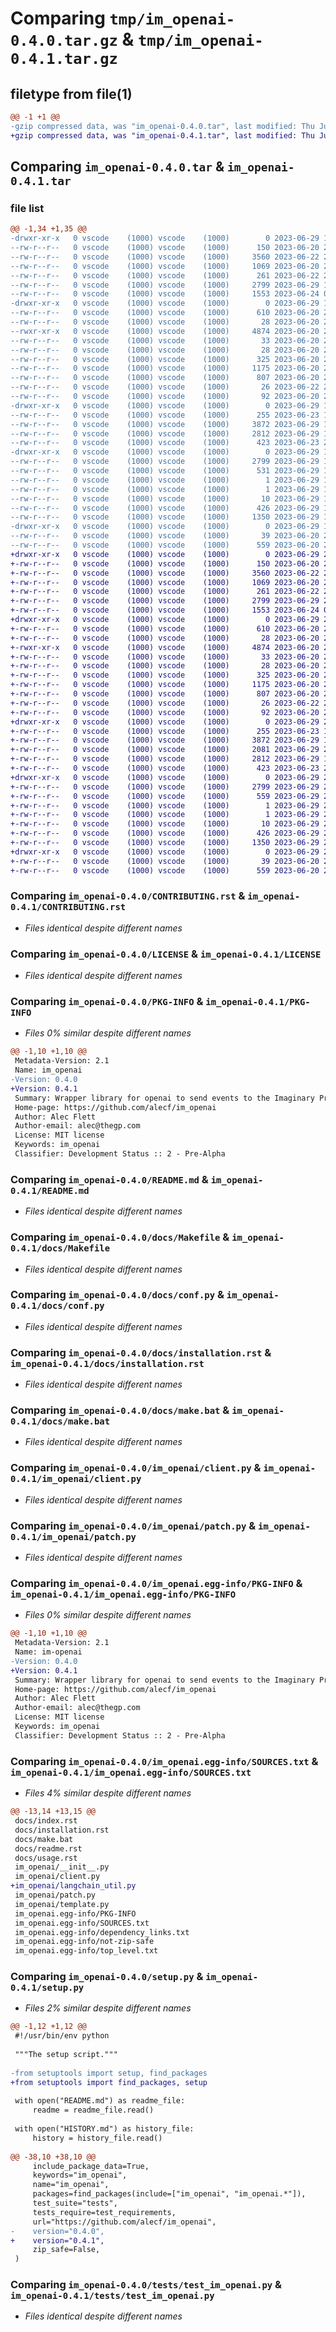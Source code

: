 # Comparing `tmp/im_openai-0.4.0.tar.gz` & `tmp/im_openai-0.4.1.tar.gz`

## filetype from file(1)

```diff
@@ -1 +1 @@
-gzip compressed data, was "im_openai-0.4.0.tar", last modified: Thu Jun 29 18:23:45 2023, max compression
+gzip compressed data, was "im_openai-0.4.1.tar", last modified: Thu Jun 29 22:55:09 2023, max compression
```

## Comparing `im_openai-0.4.0.tar` & `im_openai-0.4.1.tar`

### file list

```diff
@@ -1,34 +1,35 @@
-drwxr-xr-x   0 vscode    (1000) vscode    (1000)        0 2023-06-29 18:23:45.442528 im_openai-0.4.0/
--rw-r--r--   0 vscode    (1000) vscode    (1000)      150 2023-06-20 23:30:14.000000 im_openai-0.4.0/AUTHORS.rst
--rw-r--r--   0 vscode    (1000) vscode    (1000)     3560 2023-06-22 20:28:17.000000 im_openai-0.4.0/CONTRIBUTING.rst
--rw-r--r--   0 vscode    (1000) vscode    (1000)     1069 2023-06-20 23:30:14.000000 im_openai-0.4.0/LICENSE
--rw-r--r--   0 vscode    (1000) vscode    (1000)      261 2023-06-22 20:24:41.000000 im_openai-0.4.0/MANIFEST.in
--rw-r--r--   0 vscode    (1000) vscode    (1000)     2799 2023-06-29 18:23:45.443127 im_openai-0.4.0/PKG-INFO
--rw-r--r--   0 vscode    (1000) vscode    (1000)     1553 2023-06-24 00:40:31.000000 im_openai-0.4.0/README.md
-drwxr-xr-x   0 vscode    (1000) vscode    (1000)        0 2023-06-29 18:23:45.400786 im_openai-0.4.0/docs/
--rw-r--r--   0 vscode    (1000) vscode    (1000)      610 2023-06-20 23:30:14.000000 im_openai-0.4.0/docs/Makefile
--rw-r--r--   0 vscode    (1000) vscode    (1000)       28 2023-06-20 23:30:14.000000 im_openai-0.4.0/docs/authors.rst
--rwxr-xr-x   0 vscode    (1000) vscode    (1000)     4874 2023-06-20 23:30:14.000000 im_openai-0.4.0/docs/conf.py
--rw-r--r--   0 vscode    (1000) vscode    (1000)       33 2023-06-20 23:30:14.000000 im_openai-0.4.0/docs/contributing.rst
--rw-r--r--   0 vscode    (1000) vscode    (1000)       28 2023-06-20 23:30:14.000000 im_openai-0.4.0/docs/history.rst
--rw-r--r--   0 vscode    (1000) vscode    (1000)      325 2023-06-20 23:30:14.000000 im_openai-0.4.0/docs/index.rst
--rw-r--r--   0 vscode    (1000) vscode    (1000)     1175 2023-06-20 23:30:14.000000 im_openai-0.4.0/docs/installation.rst
--rw-r--r--   0 vscode    (1000) vscode    (1000)      807 2023-06-20 23:30:14.000000 im_openai-0.4.0/docs/make.bat
--rw-r--r--   0 vscode    (1000) vscode    (1000)       26 2023-06-22 20:24:52.000000 im_openai-0.4.0/docs/readme.rst
--rw-r--r--   0 vscode    (1000) vscode    (1000)       92 2023-06-20 23:30:14.000000 im_openai-0.4.0/docs/usage.rst
-drwxr-xr-x   0 vscode    (1000) vscode    (1000)        0 2023-06-29 18:23:45.414792 im_openai-0.4.0/im_openai/
--rw-r--r--   0 vscode    (1000) vscode    (1000)      255 2023-06-23 16:59:08.000000 im_openai-0.4.0/im_openai/__init__.py
--rw-r--r--   0 vscode    (1000) vscode    (1000)     3872 2023-06-29 18:15:38.000000 im_openai-0.4.0/im_openai/client.py
--rw-r--r--   0 vscode    (1000) vscode    (1000)     2812 2023-06-29 18:15:40.000000 im_openai-0.4.0/im_openai/patch.py
--rw-r--r--   0 vscode    (1000) vscode    (1000)      423 2023-06-23 21:56:38.000000 im_openai-0.4.0/im_openai/template.py
-drwxr-xr-x   0 vscode    (1000) vscode    (1000)        0 2023-06-29 18:23:45.432034 im_openai-0.4.0/im_openai.egg-info/
--rw-r--r--   0 vscode    (1000) vscode    (1000)     2799 2023-06-29 18:23:45.000000 im_openai-0.4.0/im_openai.egg-info/PKG-INFO
--rw-r--r--   0 vscode    (1000) vscode    (1000)      531 2023-06-29 18:23:45.000000 im_openai-0.4.0/im_openai.egg-info/SOURCES.txt
--rw-r--r--   0 vscode    (1000) vscode    (1000)        1 2023-06-29 18:23:45.000000 im_openai-0.4.0/im_openai.egg-info/dependency_links.txt
--rw-r--r--   0 vscode    (1000) vscode    (1000)        1 2023-06-29 18:23:45.000000 im_openai-0.4.0/im_openai.egg-info/not-zip-safe
--rw-r--r--   0 vscode    (1000) vscode    (1000)       10 2023-06-29 18:23:45.000000 im_openai-0.4.0/im_openai.egg-info/top_level.txt
--rw-r--r--   0 vscode    (1000) vscode    (1000)      426 2023-06-29 18:23:45.445274 im_openai-0.4.0/setup.cfg
--rw-r--r--   0 vscode    (1000) vscode    (1000)     1350 2023-06-29 18:22:09.000000 im_openai-0.4.0/setup.py
-drwxr-xr-x   0 vscode    (1000) vscode    (1000)        0 2023-06-29 18:23:45.440644 im_openai-0.4.0/tests/
--rw-r--r--   0 vscode    (1000) vscode    (1000)       39 2023-06-20 23:30:14.000000 im_openai-0.4.0/tests/__init__.py
--rw-r--r--   0 vscode    (1000) vscode    (1000)      559 2023-06-20 23:30:14.000000 im_openai-0.4.0/tests/test_im_openai.py
+drwxr-xr-x   0 vscode    (1000) vscode    (1000)        0 2023-06-29 22:55:09.543399 im_openai-0.4.1/
+-rw-r--r--   0 vscode    (1000) vscode    (1000)      150 2023-06-20 23:30:14.000000 im_openai-0.4.1/AUTHORS.rst
+-rw-r--r--   0 vscode    (1000) vscode    (1000)     3560 2023-06-22 20:28:17.000000 im_openai-0.4.1/CONTRIBUTING.rst
+-rw-r--r--   0 vscode    (1000) vscode    (1000)     1069 2023-06-20 23:30:14.000000 im_openai-0.4.1/LICENSE
+-rw-r--r--   0 vscode    (1000) vscode    (1000)      261 2023-06-22 20:24:41.000000 im_openai-0.4.1/MANIFEST.in
+-rw-r--r--   0 vscode    (1000) vscode    (1000)     2799 2023-06-29 22:55:09.543841 im_openai-0.4.1/PKG-INFO
+-rw-r--r--   0 vscode    (1000) vscode    (1000)     1553 2023-06-24 00:40:31.000000 im_openai-0.4.1/README.md
+drwxr-xr-x   0 vscode    (1000) vscode    (1000)        0 2023-06-29 22:55:09.502725 im_openai-0.4.1/docs/
+-rw-r--r--   0 vscode    (1000) vscode    (1000)      610 2023-06-20 23:30:14.000000 im_openai-0.4.1/docs/Makefile
+-rw-r--r--   0 vscode    (1000) vscode    (1000)       28 2023-06-20 23:30:14.000000 im_openai-0.4.1/docs/authors.rst
+-rwxr-xr-x   0 vscode    (1000) vscode    (1000)     4874 2023-06-20 23:30:14.000000 im_openai-0.4.1/docs/conf.py
+-rw-r--r--   0 vscode    (1000) vscode    (1000)       33 2023-06-20 23:30:14.000000 im_openai-0.4.1/docs/contributing.rst
+-rw-r--r--   0 vscode    (1000) vscode    (1000)       28 2023-06-20 23:30:14.000000 im_openai-0.4.1/docs/history.rst
+-rw-r--r--   0 vscode    (1000) vscode    (1000)      325 2023-06-20 23:30:14.000000 im_openai-0.4.1/docs/index.rst
+-rw-r--r--   0 vscode    (1000) vscode    (1000)     1175 2023-06-20 23:30:14.000000 im_openai-0.4.1/docs/installation.rst
+-rw-r--r--   0 vscode    (1000) vscode    (1000)      807 2023-06-20 23:30:14.000000 im_openai-0.4.1/docs/make.bat
+-rw-r--r--   0 vscode    (1000) vscode    (1000)       26 2023-06-22 20:24:52.000000 im_openai-0.4.1/docs/readme.rst
+-rw-r--r--   0 vscode    (1000) vscode    (1000)       92 2023-06-20 23:30:14.000000 im_openai-0.4.1/docs/usage.rst
+drwxr-xr-x   0 vscode    (1000) vscode    (1000)        0 2023-06-29 22:55:09.518377 im_openai-0.4.1/im_openai/
+-rw-r--r--   0 vscode    (1000) vscode    (1000)      255 2023-06-23 16:59:08.000000 im_openai-0.4.1/im_openai/__init__.py
+-rw-r--r--   0 vscode    (1000) vscode    (1000)     3872 2023-06-29 18:15:38.000000 im_openai-0.4.1/im_openai/client.py
+-rw-r--r--   0 vscode    (1000) vscode    (1000)     2081 2023-06-29 22:49:14.000000 im_openai-0.4.1/im_openai/langchain_util.py
+-rw-r--r--   0 vscode    (1000) vscode    (1000)     2812 2023-06-29 18:15:40.000000 im_openai-0.4.1/im_openai/patch.py
+-rw-r--r--   0 vscode    (1000) vscode    (1000)      423 2023-06-23 21:56:38.000000 im_openai-0.4.1/im_openai/template.py
+drwxr-xr-x   0 vscode    (1000) vscode    (1000)        0 2023-06-29 22:55:09.535440 im_openai-0.4.1/im_openai.egg-info/
+-rw-r--r--   0 vscode    (1000) vscode    (1000)     2799 2023-06-29 22:55:09.000000 im_openai-0.4.1/im_openai.egg-info/PKG-INFO
+-rw-r--r--   0 vscode    (1000) vscode    (1000)      559 2023-06-29 22:55:09.000000 im_openai-0.4.1/im_openai.egg-info/SOURCES.txt
+-rw-r--r--   0 vscode    (1000) vscode    (1000)        1 2023-06-29 22:55:09.000000 im_openai-0.4.1/im_openai.egg-info/dependency_links.txt
+-rw-r--r--   0 vscode    (1000) vscode    (1000)        1 2023-06-29 22:55:09.000000 im_openai-0.4.1/im_openai.egg-info/not-zip-safe
+-rw-r--r--   0 vscode    (1000) vscode    (1000)       10 2023-06-29 22:55:09.000000 im_openai-0.4.1/im_openai.egg-info/top_level.txt
+-rw-r--r--   0 vscode    (1000) vscode    (1000)      426 2023-06-29 22:55:09.545443 im_openai-0.4.1/setup.cfg
+-rw-r--r--   0 vscode    (1000) vscode    (1000)     1350 2023-06-29 22:51:20.000000 im_openai-0.4.1/setup.py
+drwxr-xr-x   0 vscode    (1000) vscode    (1000)        0 2023-06-29 22:55:09.541516 im_openai-0.4.1/tests/
+-rw-r--r--   0 vscode    (1000) vscode    (1000)       39 2023-06-20 23:30:14.000000 im_openai-0.4.1/tests/__init__.py
+-rw-r--r--   0 vscode    (1000) vscode    (1000)      559 2023-06-20 23:30:14.000000 im_openai-0.4.1/tests/test_im_openai.py
```

### Comparing `im_openai-0.4.0/CONTRIBUTING.rst` & `im_openai-0.4.1/CONTRIBUTING.rst`

 * *Files identical despite different names*

### Comparing `im_openai-0.4.0/LICENSE` & `im_openai-0.4.1/LICENSE`

 * *Files identical despite different names*

### Comparing `im_openai-0.4.0/PKG-INFO` & `im_openai-0.4.1/PKG-INFO`

 * *Files 0% similar despite different names*

```diff
@@ -1,10 +1,10 @@
 Metadata-Version: 2.1
 Name: im_openai
-Version: 0.4.0
+Version: 0.4.1
 Summary: Wrapper library for openai to send events to the Imaginary Programming monitor
 Home-page: https://github.com/alecf/im_openai
 Author: Alec Flett
 Author-email: alec@thegp.com
 License: MIT license
 Keywords: im_openai
 Classifier: Development Status :: 2 - Pre-Alpha
```

### Comparing `im_openai-0.4.0/README.md` & `im_openai-0.4.1/README.md`

 * *Files identical despite different names*

### Comparing `im_openai-0.4.0/docs/Makefile` & `im_openai-0.4.1/docs/Makefile`

 * *Files identical despite different names*

### Comparing `im_openai-0.4.0/docs/conf.py` & `im_openai-0.4.1/docs/conf.py`

 * *Files identical despite different names*

### Comparing `im_openai-0.4.0/docs/installation.rst` & `im_openai-0.4.1/docs/installation.rst`

 * *Files identical despite different names*

### Comparing `im_openai-0.4.0/docs/make.bat` & `im_openai-0.4.1/docs/make.bat`

 * *Files identical despite different names*

### Comparing `im_openai-0.4.0/im_openai/client.py` & `im_openai-0.4.1/im_openai/client.py`

 * *Files identical despite different names*

### Comparing `im_openai-0.4.0/im_openai/patch.py` & `im_openai-0.4.1/im_openai/patch.py`

 * *Files identical despite different names*

### Comparing `im_openai-0.4.0/im_openai.egg-info/PKG-INFO` & `im_openai-0.4.1/im_openai.egg-info/PKG-INFO`

 * *Files 0% similar despite different names*

```diff
@@ -1,10 +1,10 @@
 Metadata-Version: 2.1
 Name: im-openai
-Version: 0.4.0
+Version: 0.4.1
 Summary: Wrapper library for openai to send events to the Imaginary Programming monitor
 Home-page: https://github.com/alecf/im_openai
 Author: Alec Flett
 Author-email: alec@thegp.com
 License: MIT license
 Keywords: im_openai
 Classifier: Development Status :: 2 - Pre-Alpha
```

### Comparing `im_openai-0.4.0/im_openai.egg-info/SOURCES.txt` & `im_openai-0.4.1/im_openai.egg-info/SOURCES.txt`

 * *Files 4% similar despite different names*

```diff
@@ -13,14 +13,15 @@
 docs/index.rst
 docs/installation.rst
 docs/make.bat
 docs/readme.rst
 docs/usage.rst
 im_openai/__init__.py
 im_openai/client.py
+im_openai/langchain_util.py
 im_openai/patch.py
 im_openai/template.py
 im_openai.egg-info/PKG-INFO
 im_openai.egg-info/SOURCES.txt
 im_openai.egg-info/dependency_links.txt
 im_openai.egg-info/not-zip-safe
 im_openai.egg-info/top_level.txt
```

### Comparing `im_openai-0.4.0/setup.py` & `im_openai-0.4.1/setup.py`

 * *Files 2% similar despite different names*

```diff
@@ -1,12 +1,12 @@
 #!/usr/bin/env python
 
 """The setup script."""
 
-from setuptools import setup, find_packages
+from setuptools import find_packages, setup
 
 with open("README.md") as readme_file:
     readme = readme_file.read()
 
 with open("HISTORY.md") as history_file:
     history = history_file.read()
 
@@ -38,10 +38,10 @@
     include_package_data=True,
     keywords="im_openai",
     name="im_openai",
     packages=find_packages(include=["im_openai", "im_openai.*"]),
     test_suite="tests",
     tests_require=test_requirements,
     url="https://github.com/alecf/im_openai",
-    version="0.4.0",
+    version="0.4.1",
     zip_safe=False,
 )
```

### Comparing `im_openai-0.4.0/tests/test_im_openai.py` & `im_openai-0.4.1/tests/test_im_openai.py`

 * *Files identical despite different names*


